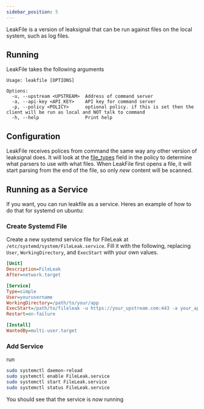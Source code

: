 ```yaml
---
sidebar_position: 5
---
```


LeakFile is a version of leaksignal that can be run against files on the local system, such as log files.

## Running

LeakFile takes the following arguments

```
Usage: leakfile [OPTIONS]

Options:
  -u, --upstream <UPSTREAM>  Address of command server
  -a, --api-key <API_KEY>    API key for command server
  -p, --policy <POLICY>      optional policy. if this is set then the client will be run as local and NOT talk to command
  -h, --help                 Print help
```

## Configuration

LeakFile receives polices from command the same way any other version of leaksignal does. It will look at the [file_types](../Policy/Parsers.md#file-system) field in the policy to determine what parsers to use with what files. When LeakFile first opens a file, it will start parsing from the end of the file, so only *new* content will be scanned.

## Running as a Service

If you want, you can run leakfile as a service. Heres an example of how to do that for systemd on ubuntu:

### Create Systemd File

Create a new systemd service file for FileLeak at `/etc/systemd/system/FileLeak.service`. Fill it with the following, replacing `User`, `WorkingDirectory`, and `ExecStart` with your own values.

```ini
[Unit]
Description=FileLeak
After=network.target

[Service]
Type=simple
User=yourusername
WorkingDirectory=/path/to/your/app
ExecStart=/path/to/fileleak -u https://your_upstream.com:443 -a your_api_key
Restart=on-failure

[Install]
WantedBy=multi-user.target
```

### Add Service

run

```bash
sudo systemctl daemon-reload
sudo systemctl enable FileLeak.service
sudo systemctl start FileLeak.service
sudo systemctl status FileLeak.service
```

You should see that the service is now running